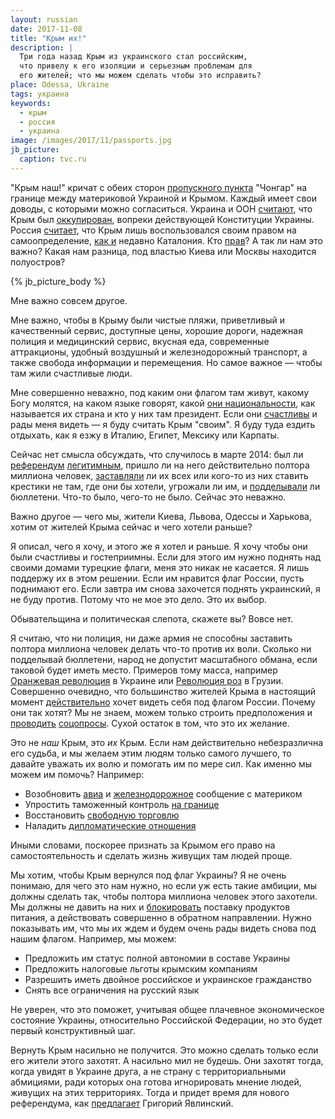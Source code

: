 ```yaml
---
layout: russian
date: 2017-11-08
title: "Крым их!"
description: |
  Три года назад Крым из украинского стал российским,
  что привелу к его изоляции и серьезным проблемам для
  его жителей; что мы можем сделать чтобы это исправить?
place: Odessa, Ukraine
tags: украина
keywords:
  - крым
  - россия
  - украина
image: /images/2017/11/passports.jpg
jb_picture:
  caption: tvc.ru
---
```


"Крым наш!" кричат с обеих сторон
[пропускного пункта](http://rian.com.ua/analytics/20170724/1026116664.html)
"Чонгар" на границе
между материковой Украиной и Крымом. Каждый имеет свои доводы, с которыми
можно согласиться. Украина и ООН
[считают](https://www.segodnya.ua/politics/opinions/chto-oznachaet-dlya-ukrainy-prinyatie-rezolyucii-oon-po-krymu-mnenie-diplomatov-i-politikov-770614.html),
что Крым был
[оккупирован](https://www.segodnya.ua/politics/pnews/deputaty-zashchitili-prava-ukraincev-v-okkupirovannom-krymu-513118.html),
вопреки
действующей Конституции Украины. Россия
[считает](http://www.mid.ru/web/guest/kommentarii/-/asset_publisher/2MrVt3CzL5sw/content/id/1659784),
что Крым лишь воспользовался своим правом на
самоопределение,
[как и](https://lenta.ru/news/2017/10/02/otlichia/)
недавно Каталония. Кто
[прав](https://ru.wikipedia.org/wiki/%D0%9F%D1%80%D0%BE%D0%B1%D0%BB%D0%B5%D0%BC%D0%B0_%D0%BF%D1%80%D0%B8%D0%BD%D0%B0%D0%B4%D0%BB%D0%B5%D0%B6%D0%BD%D0%BE%D1%81%D1%82%D0%B8_%D0%9A%D1%80%D1%8B%D0%BC%D0%B0)?
А так ли нам это важно? Какая нам разница,
под властью Киева или Москвы находится полуостров?

<!--more-->

{% jb_picture_body %}

Мне важно совсем другое.

Мне важно, чтобы в Крыму были чистые пляжи, приветливый и качественный
сервис, доступные цены, хорошие дороги, надежная полиция и медицинский
сервис, вкусная еда, современные аттракционы, удобный воздушный и
железнодорожный транспорт, а также свобода информации и перемещения. Но самое
важное &mdash; чтобы там жили счастливые люди.

Мне совершенно неважно, под каким они флагом там живут, какому Богу молятся,
на каком языке говорят, какой
[они национальности](http://2001.ukrcensus.gov.ua/results/general/nationality/crimea/),
как называется их страна и кто у них там президент.
Если они
[счастливы](https://life.ru/t/%D0%BD%D0%BE%D0%B2%D0%BE%D1%81%D1%82%D0%B8/149405)
и рады меня видеть &mdash; я буду считать
Крым "своим". Я буду туда ездить отдыхать, как я езжу в Италию, Египет,
Мексику или Карпаты.

Сейчас нет смысла обсуждать, что случилось в марте 2014: был ли
[референдум](https://ru.wikipedia.org/wiki/%D0%A0%D0%B5%D1%84%D0%B5%D1%80%D0%B5%D0%BD%D0%B4%D1%83%D0%BC_%D0%BE_%D1%81%D1%82%D0%B0%D1%82%D1%83%D1%81%D0%B5_%D0%9A%D1%80%D1%8B%D0%BC%D0%B0_%282014%29)
[легитимным](https://www.unian.net/politics/897401-referendum-v-kryimu-nezakonnyiy-i-nelegitimnyiy-gensek-nato.html),
пришло ли на него действительно полтора миллиона человек,
[заставляли](https://www.unian.net/politics/1035936-girkin-priznalsya-chto-golosovat-za-anneksiyu-kryima-deputatov-zastavili-voorujennyie-lyudi-video.html)
ли их всех или кого-то из них ставить крестики не там, где они бы хотели,
угрожали ли им,
и
[подделывали](https://www.unian.net/politics/897086-psevdoreferendum-v-kryimu-myatejnikam-zakon-ne-pisan.html)
ли бюллетени.
Что-то было, чего-то не было. Сейчас это неважно.

Важно другое &mdash; чего мы, жители Киева, Львова, Одессы и Харькова,
хотим от жителей Крыма сейчас и чего хотели раньше?

Я описал, чего я хочу, и этого же я хотел и раньше. Я хочу чтобы они
были счастливы и гостеприимны. Если для этого им нужно поднять над своими
домами турецкие флаги, меня это никак не касается. Я лишь поддержу их в этом
решении. Если им нравится флаг России, пусть поднимают его. Если завтра
им снова захочется поднять украинский, я не буду против. Потому что
не мое это дело. Это их выбор.

Обывательщина и политическая слепота, скажете вы? Вовсе нет.

Я считаю, что ни полиция, ни даже армия не способны заставить полтора
миллиона человек делать что-то против их воли. Сколько ни подделывай бюллетени,
народ не допустит масштабного обмана, если таковой будет иметь место. Примеров
тому масса, например
[Оранжевая революция](https://ru.wikipedia.org/wiki/%D0%9E%D1%80%D0%B0%D0%BD%D0%B6%D0%B5%D0%B2%D0%B0%D1%8F_%D1%80%D0%B5%D0%B2%D0%BE%D0%BB%D1%8E%D1%86%D0%B8%D1%8F)
в Украине или
[Революция роз](https://ru.wikipedia.org/wiki/%D0%A0%D0%B5%D0%B2%D0%BE%D0%BB%D1%8E%D1%86%D0%B8%D1%8F_%D1%80%D0%BE%D0%B7)
в Грузии.
Совершенно очевидно, что большинство жителей Крыма в настоящий момент
[действительно](https://ru.tsn.ua/blogi/themes/politics/o-chem-molchit-krym-v-rossiyskih-socoprosah-688065.html)
хочет видеть себя под флагом
России. Почему они так хотят? Мы не знаем, можем только строить предположения
и [проводить](https://meduza.io/feature/2016/01/14/za-chto-my-nenavidim-oprosy-obschestvennogo-mneniya)
[соцопросы](https://www.unian.net/society/1053270-bolee-60-kryimchan-hotyat-obratno-v-ukrainu-opros-gazetyi-okkupantov.html).
Сухой остаток в том, что это их желание.

Это не _наш_ Крым, это _их_ Крым. Если нам действительно небезразлична его
судьба, и мы желаем этим людям только самого лучшего, то давайте уважать их волю
и помогать им по мере сил. Как именно мы можем им помочь? Например:

  * Возобновить [авиа](http://korrespondent.net/business/economics/3580531-prekraschenye-avyasoobschenyia-mezhdu-ukraynoi-y-rossyei-vstupylo-v-sylu)
    и [железнодорожное](http://gordonua.com/news/crimea/s-27-dekabrya-ukrzalznicya-prekrashchaet-zheleznodorozhnoe-soobshchenie-s-krymom-57915.html) сообщение с материком
  * Упростить таможенный контроль [на границе](http://korrespondent.net/ukraine/3719523-tamozhennyky-prosiat-ne-ekhat-v-krym-cherez-chonhar)
  * Восстановить [свободную торговлю](https://lenta.ru/news/2017/06/21/zapret/)
  * Наладить [дипломатические отношения](http://www.bbc.com/ukrainian/features-russian-38971133)

Иными словами, поскорее признать за Крымом его право на самостоятельность
и сделать жизнь живущих там людей проще.

Мы хотим, чтобы Крым вернулся под флаг Украины? Я не очень понимаю, для чего
это нам нужно, но если уж есть такие амбиции, мы должны сделать так,
чтобы полтора миллиона человек этого захотели. Мы должны не давить
на них и
[блокировать](http://rian.com.ua/economy/20151216/1002142750.html)
поставку продуктов питания, а действовать совершенно
в обратном направлении. Нужно показывать им, что мы их ждем и будем очень
рады видеть снова под нашим флагом. Например, мы можем:

  * Предложить им статус полной автономии в составе Украины
  * Предложить налоговые льготы крымским компаниям
  * Разрешить иметь двойное российское и украинское гражданство
  * Снять все ограничения на русский язык

Не уверен, что это поможет, учитывая общее плачевное экономическое состояние Украины,
относительно Российской Федерации, но это будет первый конструктивный шаг.

Вернуть Крым насильно не получится. Это можно сделать только если его жители
этого захотят. А насильно мил не будешь. Они захотят тогда, когда увидят в
Украине друга, а не страну с территориальными абмициями, ради которых она
готова игнорировать мнение людей, живущих на этих территориях. Тогда и
придет время для нового референдума, как
[предлагает](http://gordonua.com/news/crimea/yavlinskiy-zhiteli-kryma-uzhe-pozhili-v-ukraine-i-v-rossii-teper-oni-smogut-sdelat-osoznannyy-vybor-128410.html)
Григорий Явлинский.
